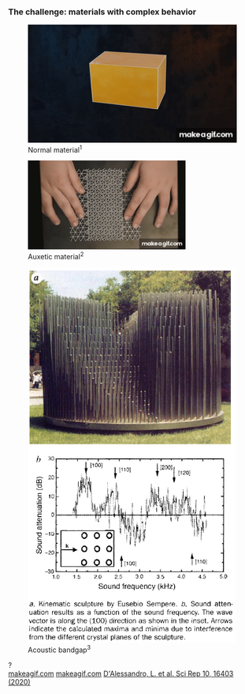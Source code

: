 ---
---

### The challenge: materials with complex behavior

<figure
    v-click="1"
    v-motion
    :initial="{ opacity: 1 }"
    :click-4="{ opacity: 0 }"
    :leave="{ opacity: 1 }"
    class="absolute top-25 left-35 w-70 h-auto"
    >
    <img src="/images/intro/poisson.gif" rounded />
    <figcaption class="text-center">Normal material<sup>1</sup></figcaption>
</figure>

<figure
    v-click="2"
    v-motion
    :initial="{ opacity: 1, x: 0, y: 0 }"
    :click-4="{ x: 200, y: -150, opacity: 0.7 }"
    :click-5="{ opacity: 0 }"
    :leave="{ opacity: 1, x: 0, y: 0 }"
    class="absolute top-76 left-35 w-70 h-auto transition-all duration-500"
    >
    <img src="/images/intro/auxetic.gif" rounded/>
    <figcaption class="text-center">Auxetic material<sup>2</sup></figcaption>
</figure>

<figure
    v-click="3"
    v-motion
    :initial="{ opacity: 1, x: 0, y: 0 }"
    :click-4="{ x: -150, y: 60, opacity: 0.7 }"
    :click-5="{ opacity: 0 }"
    :leave="{ opacity: 1, x: 0, y: 0 }"
    class="absolute top-25 right-50 w-50 h-auto transition-all duration-500"
    >
    <img src="/images/intro/acoustic.png" rounded/>
    <figcaption class="text-center">Acoustic bandgap<sup>3</sup></figcaption>
</figure>

<!-- Question mark that appears after the images meet -->
<div
    v-click="5"
    v-motion
    :initial="{ opacity: 0, scale: 0.5 }"
    :enter="{ opacity: 1, scale: 2.5 }"
    :leave="{ opacity: 0 }"
    class="absolute top-45 left-[48%] text-8xl font-bold text-black-500"
    >
    ?
</div>

<Footnotes separator v-click="3">
  <Footnote :number=1><a href="https://makeagif.com/gif/auxetic-material-and-mechanism-design-bernhard-thomaszewski-ri_gDA">makeagif.com</a></Footnote>
  <Footnote :number=2><a href="https://makeagif.com/gif/understanding-poissons-ratio-iHVmOa">makeagif.com</a></Footnote>
  <Footnote :number=3><a href="https://www.nature.com/articles/s41598-020-73299-3">D'Alessandro, L. et al. Sci Rep 10, 16403 (2020) </a></Footnote>
</Footnotes>

<!--
Let's start with the fundamental problem we're solving. Most materials behave predictably – they get thinner when stretched, as shown in this normal material, and are characterized by having a positive Poisson ratio. But auxetic materials, shown here, do the opposite – they expand laterally when stretched, giving them a negative Poisson's ratio.
Separately, acoustic metamaterials can block specific sound frequencies through what we call bandgaps, shown in this third animation. But combining these properties has been a major challenge –  That's the problem we set out to solve. But first, why would we even want to do this? 
-->